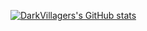 [![DarkVillagers's GitHub stats](https://github-readme-stats.vercel.app/api?username=darkvillager)](https://github.com/darkvillager)